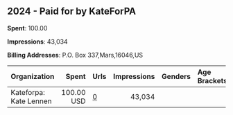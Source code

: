 ## 2024 - Paid for by KateForPA 
**Spent**: 100.00

**Impressions**: 43,034

**Billing Addresses**: P.O. Box 337,Mars,16046,US

|Organization|Spent|Urls|Impressions|Genders|Age Brackets|Country Codes|
|:---|---:|:---|---:|:---|:---|:---|
|Kateforpa: Kate Lennen|100.00 USD|[0](https://www.snap.com/political-ads/asset/d4f30f371d8b7311d775c2c43342a9abf4da3facdc7360d00870192175207a4c?mediaType=mp4)|43,034|||united states|
